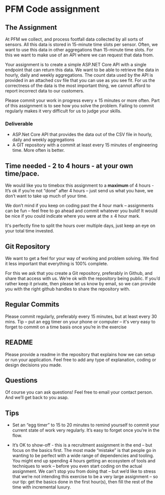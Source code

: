 # PFM Code assignment  

## The Assignment 

At PFM we collect, and process footfall data collected by all sorts of sensors. All this data is stored in 15-minute time slots per sensor. Often, we want to use this data in other aggregations than 15-minute time slots. For this we want to make use of an API where we can request that data from.  

Your assignment is to create a simple ASP.NET Core API with a single endpoint that can return this data. We want to be able to retrieve the data in hourly, daily and weekly aggregations. The count data used by the API is provided in an attached csv file that you can use as you see fit. For us the correctness of the data is the most important thing, we cannot afford to report incorrect data to our customers. 

Please commit your work in progress every ± 15 minutes or more often. Part of this assignment is to see how you solve the problem. Failing to commit regularly makes it very difficult for us to judge your skills.   

### Deliverable

- ASP.Net Core API that provides the data out of the CSV file in hourly, daily and weekly aggregations
- A GIT repository with a commit at least every 15 minutes of engineering time. More often is better.

## Time needed - 2 to 4 hours - at your own time/pace.

We would like you to timebox this assignment to a **maximum** of 4 hours - It’s ok if you’re not “done” after 4 hours – just send us what you have, we don’t want to take up much of your time.  

We don’t mind if you keep on coding past the 4 hour mark – assignments can be fun – feel free to go ahead and commit whatever you build! It would be nice if you could indicate where you were at the ± 4 hour mark.  

It's perfectly fine to split the hours over multiple days, just keep an eye on your total time invested. 

## Git Repository 

We want to get a feel for your way of working and problem solving. We find it less important that everything is 100% complete.  

For this we ask that you create a Git repository, preferably in Github, and share that access with us. We’re ok with the repository being public. If you’d rather keep it private, then please let us know by email, so we can provide you with the right github handles to share the repository with.  

## Regular Commits 

Please commit regularly, preferably every 15 minutes, but at least every 30 mins. Tip – put an egg timer on your phone or computer – it's very easy to forget to commit on a time basis once you’re in the exercise 

## README 

Please provide a readme in the repository that explains how we can setup or run your application. Feel free to add any type of explanation, coding or design decisions you made. 

## Questions 

Of course you can ask questions! Feel free to email your contact person. And we’ll get back to you asap.  
 
## Tips 

* Set an “egg timer” to 15 to 20 minutes to remind yourself to commit your current state of work very regularly.  It’s easy to forget once you’re in the flow.  
 
* It’s OK to show-off - this is a recruitment assignment in the end – but focus on the basics first. The most made “mistake” is that people go in wanting to be perfect with a wide range of dependencies and tooling. You might end up spending 4 hours getting an ecosystem of tools and techniques to work – before you even start coding on the actual assignment. We can’t stop you from doing that – but we’d like to stress that we’re not intending this exercise to be a very large assignment – so our tip: get the basics done in the first hour(s), then fill the rest of the time with incremental luxury.  
